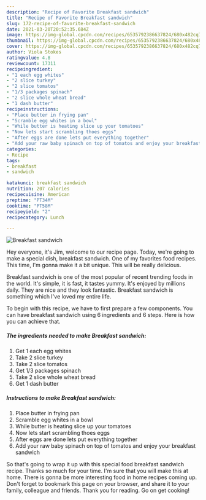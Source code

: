 ```yaml
---
description: "Recipe of Favorite Breakfast sandwich"
title: "Recipe of Favorite Breakfast sandwich"
slug: 172-recipe-of-favorite-breakfast-sandwich
date: 2021-03-20T20:52:35.684Z
image: https://img-global.cpcdn.com/recipes/6535792386637824/680x482cq70/breakfast-sandwich-recipe-main-photo.jpg
thumbnail: https://img-global.cpcdn.com/recipes/6535792386637824/680x482cq70/breakfast-sandwich-recipe-main-photo.jpg
cover: https://img-global.cpcdn.com/recipes/6535792386637824/680x482cq70/breakfast-sandwich-recipe-main-photo.jpg
author: Viola Stokes
ratingvalue: 4.8
reviewcount: 17311
recipeingredient:
- "1 each egg whites"
- "2 slice turkey"
- "2 slice tomatos"
- "1/3 packages spinach"
- "2 slice whole wheat bread"
- "1 dash butter"
recipeinstructions:
- "Place butter in frying pan"
- "Scramble egg whites in a bowl"
- "While butter is heating slice up your tomatoes"
- "Now lets start scrambling thoes eggs"
- "After eggs are done lets put everything together"
- "Add your raw baby spinach on top of tomatos and enjoy your breakfast sandwich"
categories:
- Recipe
tags:
- breakfast
- sandwich

katakunci: breakfast sandwich 
nutrition: 207 calories
recipecuisine: American
preptime: "PT34M"
cooktime: "PT58M"
recipeyield: "2"
recipecategory: Lunch

---
```



![Breakfast sandwich](https://img-global.cpcdn.com/recipes/6535792386637824/680x482cq70/breakfast-sandwich-recipe-main-photo.jpg)

Hey everyone, it's Jim, welcome to our recipe page. Today, we're going to make a special dish, breakfast sandwich. One of my favorites food recipes. This time, I'm gonna make it a bit unique. This will be really delicious.

Breakfast sandwich is one of the most popular of recent trending foods in the world. It's simple, it is fast, it tastes yummy. It's enjoyed by millions daily. They are nice and they look fantastic. Breakfast sandwich is something which I've loved my entire life.




To begin with this recipe, we have to first prepare a few components. You can have breakfast sandwich using 6 ingredients and 6 steps. Here is how you can achieve that.

<!--inarticleads1-->

##### The ingredients needed to make Breakfast sandwich:

1. Get 1 each egg whites
1. Take 2 slice turkey
1. Take 2 slice tomatos
1. Get 1/3 packages spinach
1. Take 2 slice whole wheat bread
1. Get 1 dash butter




<!--inarticleads2-->

##### Instructions to make Breakfast sandwich:

1. Place butter in frying pan
1. Scramble egg whites in a bowl
1. While butter is heating slice up your tomatoes
1. Now lets start scrambling thoes eggs
1. After eggs are done lets put everything together
1. Add your raw baby spinach on top of tomatos and enjoy your breakfast sandwich




So that's going to wrap it up with this special food breakfast sandwich recipe. Thanks so much for your time. I'm sure that you will make this at home. There is gonna be more interesting food in home recipes coming up. Don't forget to bookmark this page on your browser, and share it to your family, colleague and friends. Thank you for reading. Go on get cooking!
